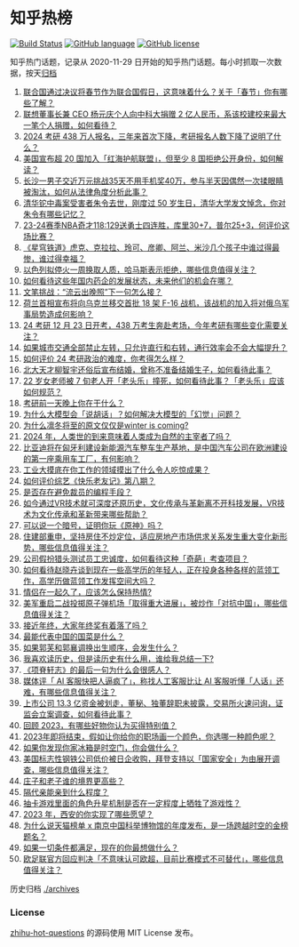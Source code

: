 # 知乎热榜
[![Build Status](https://github.com/ToWeLong/zhihu-hot-questions/workflows/CI/badge.svg)](https://github.com/ToWeLong/zhihu-hot-questions/actions)
[![GitHub language](https://img.shields.io/badge/language-golang-orange.svg)](https://golang.org/)
[![GitHub license](https://img.shields.io/github/license/ToWeLong/zhihu-hot-questions)](https://github.com/ToWeLong/zhihu-hot-questions/blob/main/LICENSE)

知乎热门话题，记录从 2020-11-29 日开始的知乎热门话题。每小时抓取一次数据，按天[归档](./archives)

<!-- BEGIN -->

1. [联合国通过决议将春节作为联合国假日，这意味着什么？关于「春节」你有哪些了解？](https://www.zhihu.com/question/636241146)
1. [联想董事长兼 CEO 杨元庆个人向中科大捐赠 2 亿人民币，系该校建校来最大一笔个人捐赠，如何看待？](https://www.zhihu.com/question/635816202)
1. [2024 考研 438 万人报名，三年来首次下降，考研报名人数下降了说明了什么？](https://www.zhihu.com/question/632206142)
1. [美国宣布超 20 国加入「红海护航联盟」，但至少 8 国拒绝公开身份，如何解读？](https://www.zhihu.com/question/636240980)
1. [长沙一男子交近万元挑战35天不用手机奖40万，参与半天因偶然一次揉眼睛被淘汰，如何从法律角度分析此事？](https://www.zhihu.com/question/635829618)
1. [清华铊中毒案受害者朱令去世，刚度过 50 岁生日，清华大学发文悼念，你对朱令有哪些记忆？](https://www.zhihu.com/question/636249598)
1. [23-24赛季NBA奇才118:129送勇士四连胜，库里30+7，普尔25+3，何评价这场比赛？](https://www.zhihu.com/question/636248208)
1. [《星穹铁道》虎克、克拉拉、玲可、彦卿、阿兰、米沙几个孩子中谁过得最惨，谁过得幸福？](https://www.zhihu.com/question/636069884)
1. [以色列拟停火一周换取人质，哈马斯表示拒绝，哪些信息值得关注？](https://www.zhihu.com/question/636071959)
1. [如何看待这些年国内药企的发展状态，未来他们的机会在哪？](https://www.zhihu.com/question/636120561)
1. [文笔挑战：“流云出晚照”下一句怎么接？](https://www.zhihu.com/question/636122185)
1. [荷兰首相宣布将向乌克兰移交首批 18 架 F-16 战机，该战机的加入将对俄乌军事局势造成何影响？](https://www.zhihu.com/question/636242343)
1. [24 考研 12 月 23 日开考，438 万考生奔赴考场，今年考研有哪些变化需要关注？](https://www.zhihu.com/question/622260596)
1. [如果城市交通全部禁止左转，只允许直行和右转，通行效率会不会大幅提升？](https://www.zhihu.com/question/451527060)
1. [如何评价 24 考研政治的难度，你考得怎么样？](https://www.zhihu.com/question/636240631)
1. [北大天才柳智宇还俗后宣布结婚，曾称不准备结婚生子，如何看待此事？](https://www.zhihu.com/question/636103636)
1. [22 岁女老师被 7 旬老人开「老头乐」撞死，如何看待此事？「老头乐」应该如何规范？](https://www.zhihu.com/question/636106797)
1. [考研前一天晚上你在干什么？](https://www.zhihu.com/question/635751305)
1. [为什么大模型会「说胡话」？如何解决大模型的「幻觉」问题？](https://www.zhihu.com/question/635776684)
1. [为什么凛冬将至的原文仅仅是winter is coming?](https://www.zhihu.com/question/632562067)
1. [2024 年，人类世的到来意味着人类成为自然的主宰者了吗？](https://www.zhihu.com/question/635267542)
1. [比亚迪将在匈牙利建设新能源汽车整车生产基地，是中国汽车公司在欧洲建设的第一座乘用车工厂，有何影响？](https://www.zhihu.com/question/636233414)
1. [工业大摸底在你工作的领域摸出了什么令人吃惊成果？](https://www.zhihu.com/question/634803024)
1. [如何评价综艺《快乐老友记》第八期？](https://www.zhihu.com/question/636061344)
1. [是否存在避免裁员的编程手段？](https://www.zhihu.com/question/634185404)
1. [如今通过VR技术就可深度还原历史，文化传承与革新离不开科技发展，VR技术为文化传承和革新带来哪些帮助？](https://www.zhihu.com/question/636122077)
1. [可以说一个暗号，证明你玩《原神》吗？](https://www.zhihu.com/question/630256756)
1. [住建部重申，坚持房住不炒定位，适应房地产市场供求关系发生重大变化新形势，哪些信息值得关注？](https://www.zhihu.com/question/636084363)
1. [公司假扮猎头测试员工忠诚度，如何看待这种「奇葩」考查项目？](https://www.zhihu.com/question/635934996)
1. [如何看待赵晓卉谈到现在一些高学历的年轻人，正在投身各种各样的蓝领工作，高学历做蓝领工作发挥空间大吗？](https://www.zhihu.com/question/636181103)
1. [情侣在一起久了，应该怎么保持热情?](https://www.zhihu.com/question/636080304)
1. [美军重启二战投掷原子弹机场「取得重大进展」，被炒作「对抗中国」，哪些信息值得关注？](https://www.zhihu.com/question/636142717)
1. [接近年终，大家年终奖有着落了吗？](https://www.zhihu.com/question/635572663)
1. [最能代表中国的国菜是什么？](https://www.zhihu.com/question/526246125)
1. [如果郭芙和郭襄调换出生顺序，会发生什么？](https://www.zhihu.com/question/636061357)
1. [我喜欢读历史，但是读历史有什么用，谁给我总结一下?](https://www.zhihu.com/question/34722541)
1. [《项脊轩志》的最后一句为什么会很感人？](https://www.zhihu.com/question/23853688)
1. [媒体评「 AI 客服快把人逼疯了」，称找人工客服比让 AI 客服听懂「人话」还难，有哪些信息值得关注？](https://www.zhihu.com/question/636116155)
1. [上市公司 13.3 亿资金被划走，董秘、独董辞职未披露，交易所火速问询，证监会立案调查，如何看待此事？](https://www.zhihu.com/question/636233398)
1. [回顾 2023，有哪些好物你认为买得特别值？](https://www.zhihu.com/question/635775807)
1. [2023年即将结束，假如让你给你的职场画一个颜色，你选哪一种颜色呢？](https://www.zhihu.com/question/635561630)
1. [如果你发现你家冰箱是时空门，你会做什么？](https://www.zhihu.com/question/635927326)
1. [美国标志性钢铁公司低价被日企收购，拜登支持以「国家安全」为由展开调查，哪些信息值得关注？](https://www.zhihu.com/question/636086301)
1. [庄子和老子谁的境界更高些？](https://www.zhihu.com/question/390740960)
1. [隔代亲能亲到什么程度？](https://www.zhihu.com/question/350687673)
1. [抽卡游戏里面的角色升星机制是否在一定程度上牺牲了游戏性？](https://www.zhihu.com/question/635168426)
1. [2023 年，西安的你实现了哪些愿望？](https://www.zhihu.com/question/635023019)
1. [为什么说天猫榜单 x 南京中国科举博物馆的年度发布，是一场跨越时空的金榜题名？](https://www.zhihu.com/question/635773872)
1. [如果一切条件都满足，现在的你最想做什么？](https://www.zhihu.com/question/632723912)
1. [欧足联官方回应判决「不意味认可欧超，目前比赛模式不可替代」，哪些信息值得关注？](https://www.zhihu.com/question/636002039)

<!-- END -->

历史归档 [./archives](./archives)


### License
[zhihu-hot-questions](https://github.com/towelong/zhihu-hot-questions) 的源码使用 MIT License 发布。